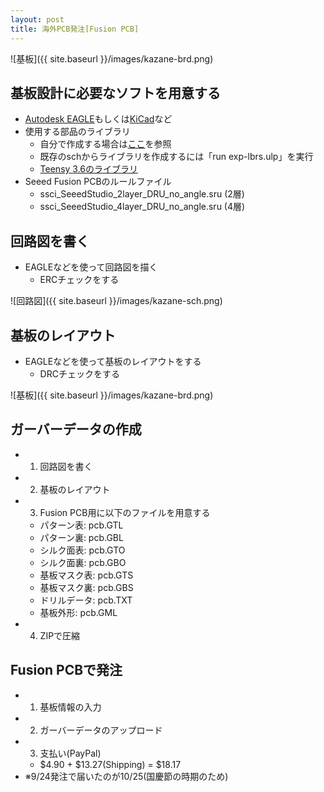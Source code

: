 ```yaml
---
layout: post
title: 海外PCB発注[Fusion PCB]
---
```


![基板]({{ site.baseurl }}/images/kazane-brd.png)

## 基板設計に必要なソフトを用意する

- [Autodesk EAGLE](https://www.autodesk.com/products/eagle/overview)もしくは[KiCad](http://kicad-pcb.org/)など
- 使用する部品のライブラリ
  - 自分で作成する場合は[ここ](http://www.lapis-semi.com/lazurite-jp/%E3%82%89%E3%81%9A%E3%82%89%E3%81%84%E3%81%A8%E5%A7%AB%E3%81%AE%E6%8C%91%E6%88%A6%E6%97%A5%E8%A8%98/10146.html)を参照
  - 既存のschからライブラリを作成するには「run exp-lbrs.ulp」を実行
  - [Teensy 3.6のライブラリ](Teensy356.lbr)
- Seeed Fusion PCBのルールファイル
  - ssci_SeeedStudio_2layer_DRU_no_angle.sru (2層)
  - ssci_SeeedStudio_4layer_DRU_no_angle.sru (4層)

## 回路図を書く

- EAGLEなどを使って回路図を描く
  - ERCチェックをする

![回路図]({{ site.baseurl }}/images/kazane-sch.png)

## 基板のレイアウト

- EAGLEなどを使って基板のレイアウトをする
  - DRCチェックをする

![基板]({{ site.baseurl }}/images/kazane-brd.png)

## ガーバーデータの作成

- 1. 回路図を書く
- 2. 基板のレイアウト
- 3. Fusion PCB用に以下のファイルを用意する
  - パターン表: pcb.GTL
  - パターン裏: pcb.GBL
  - シルク面表: pcb.GTO
  - シルク面裏: pcb.GBO
  - 基板マスク表: pcb.GTS
  - 基板マスク裏: pcb.GBS
  - ドリルデータ: pcb.TXT
  - 基板外形: pcb.GML
- 4. ZIPで圧縮

## Fusion PCBで発注

- 1. 基板情報の入力
- 2. ガーバーデータのアップロード
- 3. 支払い(PayPal)
  - $4.90 + $13.27(Shipping) = $18.17
- ※9/24発注で届いたのが10/25(国慶節の時期のため)
